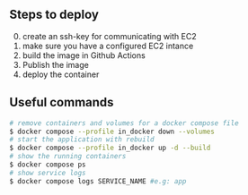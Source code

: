 ## Steps to deploy
0. create an ssh-key for communicating with EC2
1. make sure you have a configured EC2 intance
2. build the image in Github Actions
3. Publish the image
4. deploy the container

## Useful commands
```sh
# remove containers and volumes for a docker compose file
$ docker compose --profile in_docker down --volumes
# start the application with rebuild
$ docker compose --profile in_docker up -d --build
# show the running containers
$ docker compose ps
# show service logs
$ docker compose logs SERVICE_NAME #e.g: app
```